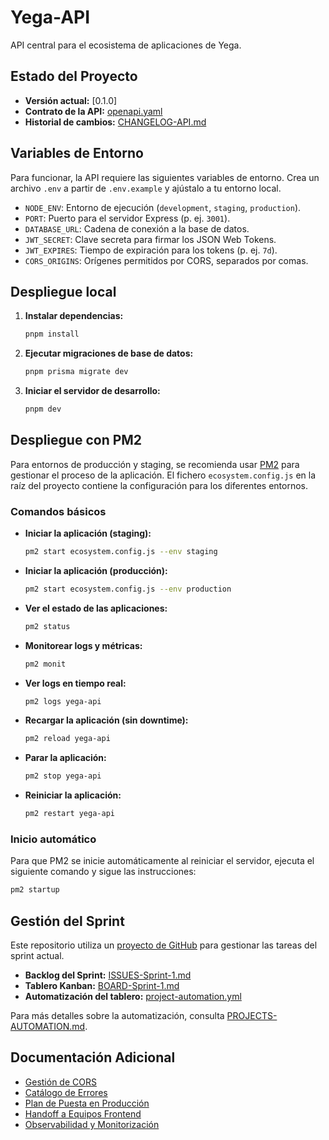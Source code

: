 # Yega-API

API central para el ecosistema de aplicaciones de Yega.

## Estado del Proyecto

- **Versión actual:** [0.1.0]
- **Contrato de la API:** [openapi.yaml](contracts/openapi.yaml)
- **Historial de cambios:** [CHANGELOG-API.md](docs/CHANGELOG-API.md)

## Variables de Entorno

Para funcionar, la API requiere las siguientes variables de entorno.
Crea un archivo `.env` a partir de `.env.example` y ajústalo a tu entorno local.

- `NODE_ENV`: Entorno de ejecución (`development`, `staging`, `production`).
- `PORT`: Puerto para el servidor Express (p. ej. `3001`).
- `DATABASE_URL`: Cadena de conexión a la base de datos.
- `JWT_SECRET`: Clave secreta para firmar los JSON Web Tokens.
- `JWT_EXPIRES`: Tiempo de expiración para los tokens (p. ej. `7d`).
- `CORS_ORIGINS`: Orígenes permitidos por CORS, separados por comas.

## Despliegue local

1.  **Instalar dependencias:**
    ```bash
    pnpm install
    ```

2.  **Ejecutar migraciones de base de datos:**
    ```bash
    pnpm prisma migrate dev
    ```

3.  **Iniciar el servidor de desarrollo:**
    ```bash
    pnpm dev
    ```

## Despliegue con PM2

Para entornos de producción y staging, se recomienda usar [PM2](https://pm2.keymetrics.io/) para gestionar el proceso de la aplicación.
El fichero `ecosystem.config.js` en la raíz del proyecto contiene la configuración para los diferentes entornos.

### Comandos básicos

-   **Iniciar la aplicación (staging):**
    ```bash
    pm2 start ecosystem.config.js --env staging
    ```

-   **Iniciar la aplicación (producción):**
    ```bash
    pm2 start ecosystem.config.js --env production
    ```

-   **Ver el estado de las aplicaciones:**
    ```bash
    pm2 status
    ```

-   **Monitorear logs y métricas:**
    ```bash
    pm2 monit
    ```

-   **Ver logs en tiempo real:**
    ```bash
    pm2 logs yega-api
    ```

-   **Recargar la aplicación (sin downtime):**
    ```bash
    pm2 reload yega-api
    ```

-   **Parar la aplicación:**
    ```bash
    pm2 stop yega-api
    ```

-   **Reiniciar la aplicación:**
    ```bash
    pm2 restart yega-api
    ```

### Inicio automático

Para que PM2 se inicie automáticamente al reiniciar el servidor, ejecuta el siguiente comando y sigue las instrucciones:

```bash
pm2 startup
```

## Gestión del Sprint

Este repositorio utiliza un [proyecto de GitHub](docs/BOARD-Sprint-1.md) para gestionar las tareas del sprint actual.

- **Backlog del Sprint:** [ISSUES-Sprint-1.md](docs/ISSUES-Sprint-1.md)
- **Tablero Kanban:** [BOARD-Sprint-1.md](docs/BOARD-Sprint-1.md)
- **Automatización del tablero:** [project-automation.yml](.github/workflows/project-automation.yml)

Para más detalles sobre la automatización, consulta [PROJECTS-AUTOMATION.md](docs/PROJECTS-AUTOMATION.md).

## Documentación Adicional

- [Gestión de CORS](docs/CORS-ORIGINS.md)
- [Catálogo de Errores](docs/ERRORS.md)
- [Plan de Puesta en Producción](docs/GO-LIVE.md)
- [Handoff a Equipos Frontend](docs/HANDOFF-FRONTS.md)
- [Observabilidad y Monitorización](docs/OBSERVABILIDAD.md)
